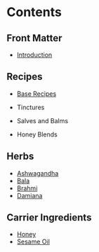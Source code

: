 # Contents
## Front Matter
* [Introduction](README.md)

## Recipes
<!-- Plan on using ahcnors to do sub-sets: https://toolchain.gitbook.com/pages.html -->
* [Base Recipes]()

* Tinctures

* Salves and Balms

* Honey Blends

## Herbs
* [Ashwagandha](Ashwagandha.md)
* [Bala](Bala.md)
* [Brahmi](Brahmi.md)
* [Damiana](Damiana.md)

## Carrier Ingredients
* [Honey](Honey.md)
* [Sesame Oil](SesameOil.md)